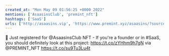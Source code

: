 ```yaml
---
created_at: "Mon May 09 01:56:25 +0000 2022"
mentions: ['AsaasinsClub', 'premint_nft']
hashtags: ['SaaS']
urls: ['http://asaasins.vip', 'https://www.premint.xyz/asaasins/?source=tweet&ref=13213739826489']
---
```


🎉 Just registered for @AsaasinsClub NFT - If you're a founder or in #SaaS, you should definitely look at this project: https://t.co/zYHhm9h7gN via @PREMINT_NFT https://t.co/su9Tu3Lu4t